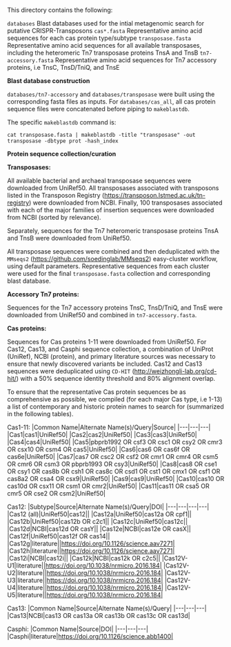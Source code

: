 This directory contains the following:

`databases` Blast databases used for the intial metagenomic search for putative CRISPR-Transposons
`cas*.fasta` Representative amino acid sequences for each cas protein type/subtype
`transposase.fasta` Representative amino acid sequences for all available transposases, including the heteromeric Tn7 transposase proteins TnsA and TnsB
`tn7-accessory.fasta` Representative amino acid sequences for Tn7 accessory proteins, i.e TnsC, TnsD/TniQ, and TnsE

**Blast database construction**

`databases/tn7-accessory` and `databases/transposase` were built using the corresponding fasta files as inputs. For `databases/cas_all`, all cas protein sequence files were concatenated before piping to `makeblastdb`.

The specific `makeblastdb` command is:

`cat transposase.fasta | makeblastdb -title "transposase" -out transposase -dbtype prot -hash_index`

**Protein sequence collection/curation**

**Transposases:**

All available bacterial and archaeal transposase sequences were downloaded from UniRef50. All transposases associated with transposons listed in the Transposon Registry (https://transposon.lstmed.ac.uk/tn-registry) were downloaded from NCBI. Finally, 100 transposases associated with each of the major families of insertion sequences were downloaded from NCBI (sorted by relevance).

Separately, sequences for the Tn7 heteromeric transposase proteins TnsA and TnsB were downloaded from UniRef50. 

All transposase sequences were combined and then deduplicated with the `MMseqs2` (https://github.com/soedinglab/MMseqs2) easy-cluster workflow, using default parameters. Representative sequences from each cluster were used for the final `transposase.fasta` collection and corresponding blast database.

**Accessory Tn7 proteins:**

Sequences for the Tn7 accessory proteins TnsC, TnsD/TniQ, and TnsE were downloaded from UniRef50 and combined in `tn7-accessory.fasta`. 

**Cas proteins:**

Sequences for Cas proteins 1-11 were downloaded from UniRef50. For Cas12, Cas13, and Casphi sequence collection, a combination of UniProt (UniRef), NCBI (protein), and primary literature sources was necessary to ensure that newly discovered variants be included. Cas12 and Cas13 sequences were deduplicated using `CD-HIT` (http://weizhongli-lab.org/cd-hit/) with a 50% sequence identity threshold and 80% alignment overlap. 

To ensure that the representative Cas protein sequences be as comprehensive as possible, we compiled (for each major Cas type, i.e 1-13) a list of contemporary and historic protein names to search for (summarized in the following tables). 

Cas1-11:
|Common Name|Alternate Name(s)/Query|Source|
|---|---|---|
|Cas1|cas1|UniRef50|
|Cas2|cas2|UniRef50|
|Cas3|cas3|UniRef50|
|Cas4|cas4|UniRef50|
|Cas5|pbprb1992 OR csf3 OR csc1 OR csy2 OR cmr3 OR csx10 OR csm4 OR cas5|UniRef50|
|Cas6|cas6 OR cas6f OR cas6e|UniRef50|
|Cas7|cas7 OR csc2 OR csf2 OR cmr1 OR cmr4 OR csm5 OR cmr6 OR csm3 OR pbprb1993 OR csy3|UniRef50|
|Cas8|cas8 OR cse1 OR csy1 OR cas8b OR csh1 OR cas8c OR csd1 OR cst1 OR cmx1 OR csf1 OR cas8a2 OR csa4 OR csx9|UniRef50|
|Cas9|cas9|UniRef50|
|Cas10|cas10 OR cas10d OR csx11 OR csm1 OR cmr2|UniRef50|
|Cas11|cas11 OR csa5 OR cmr5 OR cse2 OR csm2|UniRef50|

Cas12:
|Subtype|Source|Alternate Name(s)/Query|DOI|
|---|---|---|---|
|Cas12 (all)|UniRef50|cas12||
|Cas12a|UniRef50|cas12a OR cpf1||
|Cas12b|UniRef50|cas12b OR c2c1||
|Cas12c|UniRef50|cas12c||
|Cas12d|NCBI|cas12d OR casY||
|Cas12e|NCBI|cas12e OR casX||
|Cas12f|UniRef50|cas12f OR cas14||
|Cas12g|literature||https://doi.org/10.1126/science.aav7271|
|Cas12h|literature||https://doi.org/10.1126/science.aav7271|
|Cas12i|NCBI|cas12i||
|Cas12k|NCBI|cas12k OR c2c5||
|Cas12V-U1|literature||https://doi.org/10.1038/nrmicro.2016.184|
|Cas12V-U2|literature||https://doi.org/10.1038/nrmicro.2016.184|
|Cas12V-U3|literature||https://doi.org/10.1038/nrmicro.2016.184|
|Cas12V-U4|literature||https://doi.org/10.1038/nrmicro.2016.184|
|Cas12V-U5|literature||https://doi.org/10.1038/nrmicro.2016.184|

Cas13:
|Common Name|Source|Alternate Name(s)/Query|
|---|---|---|
|Cas13|NCBI|cas13 OR cas13a OR cas13b OR cas13c OR cas13d|

Casphi:
|Common Name|Source|DOI|
|---|---|---|
|Casphi|literature|https://doi.org/10.1126/science.abb1400|
